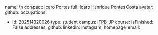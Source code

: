 name: \n
  compact: Icaro Pontes
  full: Icaro Henrique Pontes Costa
avatar:
  github:
occupations:
- id: 202514320026
  type: student
  campus: IFPB-JP
  course:
  isFinished: False
addresses:
  github:
  linkedin:
  instagram:
  homepage:
  email:
